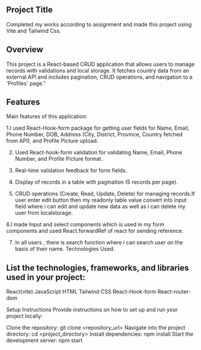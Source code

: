 ## Project Title
Completed my works according to assignment and made this project using Vite and Tailwind Css.

## Overview
This project is a React-based CRUD application that allows users to manage records with validations and local storage. It fetches country data from an external API and includes pagination, CRUD operations, and navigation to a 'Profiles' page."

## Features
Main features of this application:

1.I used React-Hook-form package  for getting user  fields for Name, Email, Phone Number, DOB, Address    (City, District, Province, Country fetched from API), and Profile Picture upload.

2. Used React-hook-form validation for validating Name, Email, Phone Number, and Profile Picture format.

3. Real-time validation feedback for form fields.

4. Display of records in a table with pagination (5 records per page).

5. CRUD operations (Create, Read, Update, Delete) for managing records.If user enter edit button then my readonly table value convert into input field where i can edit and update new data as well as i can delete my user from localstorage.

6.I made Input and select components which is used in my form components and used React.forwardRef of react for sending reference.

7. In all users , there is search function where i can search user on the basis of their name.
Technologies Used.


## List the technologies, frameworks, and libraries used in your project:

React(vite)
JavaScript
HTML
Tailwind CSS
React-Hook-form
React-router-dom




Setup Instructions
Provide instructions on how to set up and run your project locally:

Clone the repository: git clone <repository_url>
Navigate into the project directory: cd <project_directory>
Install dependencies: npm install
Start the development server: npm start
